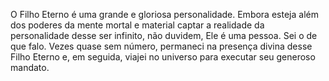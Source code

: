 ﻿O Filho Eterno é uma grande e gloriosa personalidade. Embora esteja além dos poderes da mente mortal e material captar a realidade da personalidade desse ser infinito, não duvidem, Ele é uma pessoa. Sei o de que falo. Vezes quase sem número, permaneci na presença divina desse Filho Eterno e, em seguida, viajei no universo para executar seu generoso mandato.